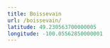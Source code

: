 ```yaml
---
title: Boissevain
url: /boissevain/
latitude: 49.230563700000005
longitude: -100.05562850000001
---
```

